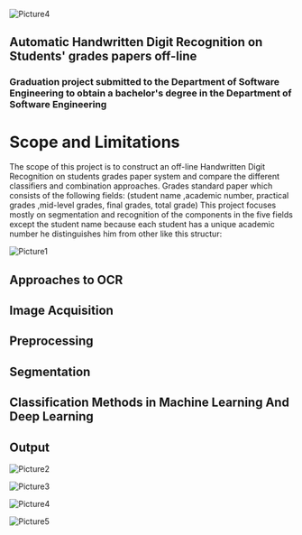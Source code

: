 ![Picture4](https://github.com/user-attachments/assets/039844f1-87a0-4ade-b997-8873f92c9cfe)<h2>
Automatic Handwritten Digit Recognition  on Students' grades papers  off-line
</h2>
<h3>Graduation project submitted to the Department of Software Engineering to obtain a bachelor's degree in the Department of Software Engineering</h3>

<h1>Scope and Limitations</h1>
The scope of this project is to construct an off-line Handwritten Digit Recognition on students grades paper  system and compare the different classifiers and combination approaches. Grades standard paper  which consists of the following fields: (student name ,academic number, practical grades ,mid-level grades, final grades, total grade) This project focuses mostly on segmentation and recognition of the components in the five fields except the student name because each student has a unique academic number he distinguishes  him from   other  like this structur:


![Picture1](https://github.com/user-attachments/assets/641b5c4d-09a0-431d-98ea-1e2f3db72720)
 <h2>Approaches to OCR</h2>

## 	Image Acquisition
## Preprocessing
## Segmentation      
## 	Classification Methods in Machine Learning And Deep Learning

 <h2>Output </h2>

 
![Picture2](https://github.com/user-attachments/assets/71d3e0d0-b066-49a9-a47b-e3b63578f415)


![Picture3](https://github.com/user-attachments/assets/2e824d5a-8b88-4bc3-b1fb-43b5e9a24525)


![Picture4](https://github.com/user-attachments/assets/f74d50be-2360-480c-b3c7-f8f11eb052a4)


![Picture5](https://github.com/user-attachments/assets/ac6f6ccb-4f38-4bfc-aa2a-cd839bf94120)
